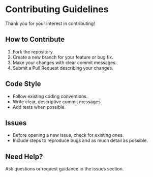 # Contributing Guidelines

Thank you for your interest in contributing!

## How to Contribute

1. Fork the repository.
2. Create a new branch for your feature or bug fix.
3. Make your changes with clear commit messages.
4. Submit a Pull Request describing your changes.

## Code Style

- Follow existing coding conventions.
- Write clear, descriptive commit messages.
- Add tests when possible.

## Issues

- Before opening a new issue, check for existing ones.
- Include steps to reproduce bugs and as much detail as possible.

## Need Help?

Ask questions or request guidance in the issues section.